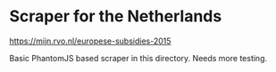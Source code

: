 Scraper for the Netherlands
=========================

<https://mijn.rvo.nl/europese-subsidies-2015>

Basic PhantomJS based scraper in this directory. Needs more testing.
